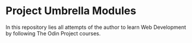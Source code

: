 # Project Umbrella Modules

In this repository lies all attempts of the author to learn Web Development by following The Odin Project courses. 
